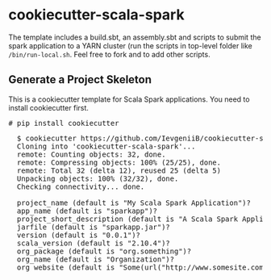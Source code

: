 # cookiecutter-scala-spark

The template includes a build.sbt, an assembly.sbt and scripts to submit the spark application to a YARN cluster (run the scripts in top-level folder like `/bin/run-local.sh`. Feel free to fork and to add other scripts. 

## Generate a Project Skeleton

This is a cookiecutter template for Scala Spark applications. You need to install cookiecutter first. 

  <pre># pip install cookiecutter</pre>

<pre>
  $ cookiecutter https://github.com/IevgeniiB/cookiecutter-scala-spark.git
  Cloning into 'cookiecutter-scala-spark'...
  remote: Counting objects: 32, done.
  remote: Compressing objects: 100% (25/25), done.
  remote: Total 32 (delta 12), reused 25 (delta 5)
  Unpacking objects: 100% (32/32), done.
  Checking connectivity... done.

  project_name (default is "My Scala Spark Application")? 
  app_name (default is "sparkapp")? 
  project_short_description (default is "A Scala Spark Application")? 
  jarfile (default is "sparkapp.jar")? 
  version (default is "0.0.1")? 
  scala_version (default is "2.10.4")? 
  org_package (default is "org.something")? 
  org_name (default is "Organization")? 
  org_website (default is "Some(url("http://www.somesite.com"))")? 
</pre>
